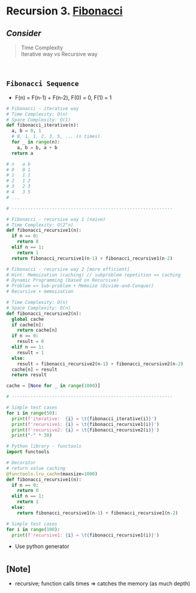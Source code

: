 # Recursion 3. <u>Fibonacci</u>

## _Consider_

> Time Complexity <br/>
> Iterative way vs Recursive way

<br/>

## `Fibonacci Sequence`

- F(n) = F(n-1) + F(n-2), F(0) = 0, F(1) = 1

```python
# Fibonacci - iterative way
# Time Complexity: O(n)
# Space Complexity: O(1)
def fibonacci_iterative(n):
  a, b = 0, 1
  # 0, 1, 1, 2, 3, 5, ... (n times)
  for _ in range(n):
    a, b = b, a + b
  return a

# n   a b
# 0   0 1
# 1   1 1
# 2   1 2
# 3   2 3
# 4   3 5
# ...

# ------------------------------------------------------------

# Fibonacci - recursive way 1 (naive)
# Time Complexity: O(2^n)
def fibonacci_recursive1(n):
  if n == 0:
    return 0
  elif n == 1:
    return 1
  return fibonacci_recursive1(n-1) + fibonacci_recursive1(n-2)

# Fibonacci - recursive way 2 [more efficient]
# Hint: Memoization (caching) // subproblem repetition => caching
# Dynamic Programming (based on Recursive)
# Problem => Sub-problem + Memoize (Divide-and-Conquer)
# Recursive + memoization

# Time Complexity: O(n)
# Space Complexity: O(n)
def fibonacci_recursive2(n):
  global cache
  if cache[n]:
    return cache[n]
  if n == 0:
    result = 0
  elif n == 1:
    result = 1
  else:
    result = fibonacci_recursive2(n-1) + fibonacci_recursive2(n-2)
  cache[n] = result
  return result

cache = [None for _ in range(1000)]

# ------------------------------------------------------------

# Simple test cases
for i in range(50):
  print(f'iterative:  {i} = \t{fibonacci_iterative(i)}')
  print(f'recursive1: {i} = \t{fibonacci_recursive1(i)}')
  print(f'recursive2: {i} = \t{fibonacci_recursive2(i)}')
  print("-" * 30)
```

```python
# Python library - functools
import functools

# Decorator
# return value caching
@functools.lru_cache(maxsize=1000)
def fibonacci_recursive1(n):
  if n == 0:
    return 0
  elif n == 1:
    return 1
  else:
    return fibonacci_recursive1(n-1) + fibonacci_recursive1(n-2)

# Simple test cases
for i in range(100):
  print(f'recursive1: {i} = \t{fibonacci_recursive1(i)}')
```

- Use python generator

#

## [Note]

- recursive; function calls times => catches the memory (as much depth)
